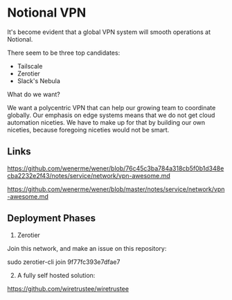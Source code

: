 # Notional VPN

It's become evident that a global VPN system will smooth operations at Notional.  

There seem to be three top candidates:

* Tailscale
* Zerotier
* Slack's Nebula

What do we want?

We want a polycentric VPN that can help our growing team to coordinate globally.  Our emphasis on edge systems means that we do not get cloud automation niceties.  We have to make up for that by building our own niceties, because foregoing niceties would not be smart. 

## Links

https://github.com/wenerme/wener/blob/76c45c3ba784a318cb5f0b1d348ecba2232e2f43/notes/service/network/vpn-awesome.md

https://github.com/wenerme/wener/blob/master/notes/service/network/vpn-awesome.md


## Deployment Phases

1) Zerotier

Join this network, and make an issue on this repository:

sudo zerotier-cli join 9f77fc393e7dfae7


2) A fully self hosted solution:


https://github.com/wiretrustee/wiretrustee
